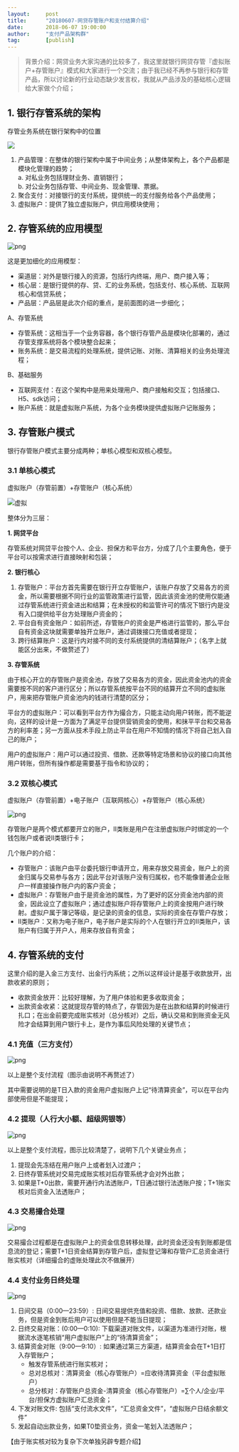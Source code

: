 ```yaml
---                                                                         
layout:     post                                            
title:      "20180607-网贷存管账户和支付结算介绍"                                                                           
date:       2018-06-07 19:00:00                                                                           
author:     "支付产品架构群"                                      
tag:		[publish]                                
--- 
```


> 背景介绍：网贷业务大家沟通的比较多了，我这里就银行网贷存管『虚拟账户+存管账户』模式和大家进行一个交流；由于我已经不再参与银行和存管产品，所以讨论新的行业动态缺少发言权，我就从产品涉及的基础核心逻辑给大家做个介绍；

## 1. 银行存管系统的架构

存管业务系统在银行架构中的位置

![](http://static.cocolian.cn/img/201806/20180608/f4706e8b36632f60e5176bce0b2adbe1.png)

1. 产品管理：在整体的银行架构中属于中间业务；从整体架构上，各个产品都是模块化管理的趋势；  
   a. 对私业务包括理财业务、直销银行；  
   b. 对公业务包括存管、中间业务、现金管理、票据。  
2. 聚合支付：对接银行的支付系统，提供统一的支付服务给各个产品使用；  
3. 虚拟账户：提供了独立虚拟账户，供应用模块使用；  

## 2. 存管系统的应用模型

![png](http://static.cocolian.cn/img/201806/20180608/e9687596340dcffb5770f8568a5883a1.png)

这是更加细化的应用模型：  
- 渠道层：对外是银行接入的资源，包括行内终端，用户、商户接入等；  
- 核心层：是银行提供的存、贷、汇的业务系统，包括支付、核心系统、互联网核心和信贷系统；  
- 产品层：产品层是此次介绍的重点，是前面图的进一步细化；  

A、存管系统    
- 存管系统：这相当于一个业务容器，各个银行存管产品是模块化部署的，通过存管支撑系统将各个模块整合起来；  
- 账务系统：是交易流程的处理系统，提供记账、对账、清算相关的业务处理流程；  

B、基础服务    
- 互联网支付：在这个架构中是用来处理用户、商户接触和交互；包括接口、H5、sdk访问；  
- 账户系统：就是虚拟账户系统，为各个业务模块提供虚拟账户记账服务；  

## 3. 存管账户模式

银行存管账户模式主要分成两种；单核心模型和双核心模型。 

### 3.1 单核心模式  

虚拟账户（存管前置）+存管账户（核心系统）

![虚拟](http://static.cocolian.cn/img/201806/20180608/62e31066456cd158e381437cb62f556d.png)

整体分为三层：

**1. 网贷平台**

存管系统对网贷平台按个人、企业、担保方和平台方，分成了几个主要角色，便于平台可以按需求进行直接映射和包装；  

**2. 银行核心**

1. 存管账户：平台方首先需要在银行开立存管账户，该账户存放了交易各方的资金，所以需要根据不同行业的监管政策进行监管，因此该资金池的使用仅能通过存管系统进行资金进出和结算；在未授权的和监管许可的情况下银行内是没有入口提供给平台方处理账户资金的；  
2. 平台自有资金账户：如前所述，存管账户的资金是严格进行监管的，那么平台自有资金这块就需要单独开立账户，通过调拨接口充值或者提现；  
3. 跨行结算账户：这是行内对接不同的支付系统提供的清结算账户；（名字上就能区分出来，不做赘述了）  

**3. 存管系统**

由于核心开立的存管账户是资金池，存放了交易各方的资金，因此资金池内的资金需要按不同的客户进行区分；所以存管系统按平台不同的结算开立不同的虚拟账户，用来把存管账户资金池内的钱进行清楚的区分；

平台方的虚拟账户：可以看到平台方作为撮合方，只能主动向用户转账，而不能逆向，这样的设计是一方面为了满足平台提供营销资金的使用，和抹平平台和交易各方的利率差；另一方面从技术手段上防止平台在用户不知情的情况下将自己划入自己的账户；

用户的虚拟账户：用户可以通过投资、借款、还款等特定场景和协议的接口向其他用户转账，但所有操作都是需要基于指令和协议的；

### 3.2 双核心模式

虚拟账户（存管前置）+电子账户（互联网核心）+存管账户（核心系统）

![png](http://static.cocolian.cn/img/201806/20180608/51eba4b552dce661e98ca0906bc90532.png)

存管账户是两个模式都要开立的账户，II类账是用户在注册虚拟账户时绑定的一个钱包账户或者说II类银行卡；

几个账户的介绍：  

- 存管账户：该账户由平台委托银行申请开立，用来存放交易资金，账户上的资金归属与交易参与各方；因此平台对该账户没有归属权，也不能像普通企业账户一样直接操作账户内的客户资金；  
- 虚拟账户：存管账户由于是资金池的属性，为了更好的区分资金池内部的资金，因此设立了虚拟账户；通过虚拟账户将存管账户上的资金按用户进行映射。虚拟户属于簿记等级，是记录的资金的信息，实际的资金在存管户存放；  
- II类账户：又称为电子账户，电子账户是实际的个人在银行开立的II类账户，该账户有归属于开户人，用来存放自有资金；  

## 4. 存管系统的支付

这里介绍的是入金三方支付、出金行内系统；之所以这样设计是基于收款放开，出款收紧的原则；

- 收款资金放开：比较好理解，为了用户体验和更多收取资金；
- 出款资金收紧：这就提现存管的特点了，存管因为是在出款和结算的时候进行扎口；在出金前要完成账实核对（总分核对）之后，确认交易和到账资金无风险才会结算到用户银行卡上，是作为事后风险处理的关键节点；

### 4.1 充值（三方支付）

![png](http://static.cocolian.cn/img/201806/20180608/fff95a111a81dfbc7f0ce383632f902e.png)

以上是整个支付流程（图示由说明不再赘述了）

其中需要说明的是T日入款的资金用户虚拟账户上记“待清算资金”，可以在平台内部使用但是不能提现；

### 4.2 提现（人行大小额、超级网银等）

![png](http://static.cocolian.cn/img/201806/20180608/a246bb596c2b4ebd655e39d183344802.png)

以上是整个支付流程，图示比较清楚了，说明下几个关键业务点；

1. 提现会先冻结在用户账户上或者划入过渡户；  
2. 日终存管系统对交易完成账实核对后存管系统才会对外出款；  
3. 如果是T+0出款，需要开通行内法透账户，T日通过银行法透账户按；T+1账实核对后资金入法透账户；  

### 4.3 交易撮合处理

![png](http://static.cocolian.cn/img/201806/20180608/a10902c783ce9fa3c897fbab0975093d.png)

交易撮合过程都是在虚拟账户上的资金信息转移处理，此时资金还没有到账都是信息流的登记；需要T+1日资金结算到存管户后，虚拟登记簿和存管户汇总资金进行账实核对（详细撮合的虚账处理此次不做展开）

### 4.4 支付业务日终处理

![png](http://static.cocolian.cn/img/201806/20180608/a4fd2a551a3b7b1ed592659d8670d188.png)

1. 日间交易（0:00—23:59）: 日间交易提供充值和投资、借款、放款、还款业务，但是资金到账后用户可以使用但是不能当日提现；  
2. 日终交易对账：(0:00—0:10): 下载渠道对账文件，以渠道为准进行对账，根据流水逐笔核销“用户虚拟账户”上的“待清算资金”；  
3. 结算资金对账（9:00—9:10）: 如果通过第三方渠道，结算资金会在T+1日打入存管账户；  
   - 触发存管系统进行账实核对；    
   - 总对总核对：清算资金（核心存管账户）=应收待清算资金（平台虚拟账户）  
   - 总分核对：存管账户总资金-清算资金（核心存管账户）=∑个人/企业/平台/担保方虚拟账户汇总资金；  
4. 下发对账文件:  包括“支付流水文件”，“汇总资金文件”，“虚拟账户日结余额文件”  
5. 发起自动出款业务，如果T0垫资业务，资金一笔划入法透账户；  

【由于账实核对较为复杂下次单独另辟专题介绍】
